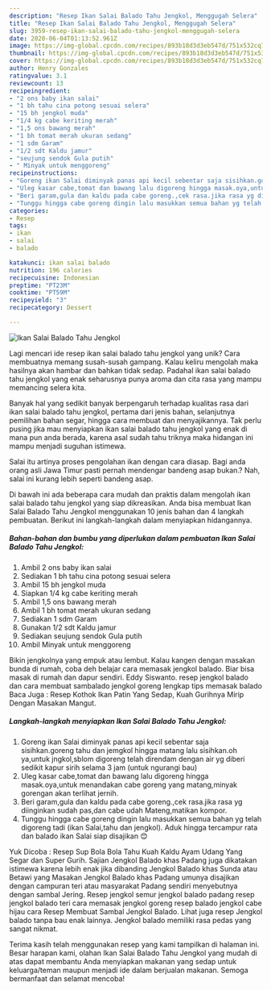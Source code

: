 ```yaml
---
description: "Resep Ikan Salai Balado Tahu Jengkol, Menggugah Selera"
title: "Resep Ikan Salai Balado Tahu Jengkol, Menggugah Selera"
slug: 3959-resep-ikan-salai-balado-tahu-jengkol-menggugah-selera
date: 2020-06-04T01:13:52.961Z
image: https://img-global.cpcdn.com/recipes/893b18d3d3eb547d/751x532cq70/ikan-salai-balado-tahu-jengkol-foto-resep-utama.jpg
thumbnail: https://img-global.cpcdn.com/recipes/893b18d3d3eb547d/751x532cq70/ikan-salai-balado-tahu-jengkol-foto-resep-utama.jpg
cover: https://img-global.cpcdn.com/recipes/893b18d3d3eb547d/751x532cq70/ikan-salai-balado-tahu-jengkol-foto-resep-utama.jpg
author: Henry Gonzales
ratingvalue: 3.1
reviewcount: 13
recipeingredient:
- "2 ons baby ikan salai"
- "1 bh tahu cina potong sesuai selera"
- "15 bh jengkol muda"
- "1/4 kg cabe keriting merah"
- "1,5 ons bawang merah"
- "1 bh tomat merah ukuran sedang"
- "1 sdm Garam"
- "1/2 sdt Kaldu jamur"
- "seujung sendok Gula putih"
- " Minyak untuk menggoreng"
recipeinstructions:
- "Goreng ikan Salai diminyak panas api kecil sebentar saja sisihkan.goreng tahu dan jemgkol hingga matang lalu sisihkan.oh ya,untuk jngkol,sblom digoreng telah direndam dengan air yg diberi sedikit kapur sirih selama 3 jam (untuk ngurangi bau)"
- "Uleg kasar cabe,tomat dan bawang lalu digoreng hingga masak.oya,untuk menandakan cabe goreng yang matang,minyak gorengan akan terlihat jernih."
- "Beri garam,gula dan kaldu pada cabe goreng.,cek rasa.jika rasa yg diinginkan sudah pas,dan cabe udah Mateng,matikan kompor."
- "Tunggu hingga cabe goreng dingin lalu masukkan semua bahan yg telah digoreng tadi (ikan Salai,tahu dan jengkol). Aduk hingga tercampur rata dan balado ikan Salai siap disajikan 😊"
categories:
- Resep
tags:
- ikan
- salai
- balado

katakunci: ikan salai balado 
nutrition: 196 calories
recipecuisine: Indonesian
preptime: "PT23M"
cooktime: "PT59M"
recipeyield: "3"
recipecategory: Dessert

---
```



![Ikan Salai Balado Tahu Jengkol](https://img-global.cpcdn.com/recipes/893b18d3d3eb547d/751x532cq70/ikan-salai-balado-tahu-jengkol-foto-resep-utama.jpg)

Lagi mencari ide resep ikan salai balado tahu jengkol yang unik? Cara membuatnya memang susah-susah gampang. Kalau keliru mengolah maka hasilnya akan hambar dan bahkan tidak sedap. Padahal ikan salai balado tahu jengkol yang enak seharusnya punya aroma dan cita rasa yang mampu memancing selera kita.

Banyak hal yang sedikit banyak berpengaruh terhadap kualitas rasa dari ikan salai balado tahu jengkol, pertama dari jenis bahan, selanjutnya pemilihan bahan segar, hingga cara membuat dan menyajikannya. Tak perlu pusing jika mau menyiapkan ikan salai balado tahu jengkol yang enak di mana pun anda berada, karena asal sudah tahu triknya maka hidangan ini mampu menjadi suguhan istimewa.

Salai itu artinya proses pengolahan ikan dengan cara diasap. Bagi anda orang asli Jawa Timur pasti pernah mendengar bandeng asap bukan.? Nah, salai ini kurang lebih seperti bandeng asap.


Di bawah ini ada beberapa cara mudah dan praktis dalam mengolah ikan salai balado tahu jengkol yang siap dikreasikan. Anda bisa membuat Ikan Salai Balado Tahu Jengkol menggunakan 10 jenis bahan dan 4 langkah pembuatan. Berikut ini langkah-langkah dalam menyiapkan hidangannya.

<!--inarticleads1-->

##### Bahan-bahan dan bumbu yang diperlukan dalam pembuatan Ikan Salai Balado Tahu Jengkol:

1. Ambil 2 ons baby ikan salai
1. Sediakan 1 bh tahu cina potong sesuai selera
1. Ambil 15 bh jengkol muda
1. Siapkan 1/4 kg cabe keriting merah
1. Ambil 1,5 ons bawang merah
1. Ambil 1 bh tomat merah ukuran sedang
1. Sediakan 1 sdm Garam
1. Gunakan 1/2 sdt Kaldu jamur
1. Sediakan seujung sendok Gula putih
1. Ambil  Minyak untuk menggoreng


Bikin jengkolnya yang empuk atau lembut. Kalau kangen dengan masakan bunda di rumah, coba deh belajar cara memasak jengkol balado. Biar bisa masak di rumah dan dapur sendiri. Eddy Siswanto. resep jengkol balado dan cara membuat sambalado jengkol goreng lengkap tips memasak balado Baca Juga : Resep Kothok Ikan Patin Yang Sedap, Kuah Gurihnya Mirip Dengan Masakan Mangut. 

<!--inarticleads2-->

##### Langkah-langkah menyiapkan Ikan Salai Balado Tahu Jengkol:

1. Goreng ikan Salai diminyak panas api kecil sebentar saja sisihkan.goreng tahu dan jemgkol hingga matang lalu sisihkan.oh ya,untuk jngkol,sblom digoreng telah direndam dengan air yg diberi sedikit kapur sirih selama 3 jam (untuk ngurangi bau)
1. Uleg kasar cabe,tomat dan bawang lalu digoreng hingga masak.oya,untuk menandakan cabe goreng yang matang,minyak gorengan akan terlihat jernih.
1. Beri garam,gula dan kaldu pada cabe goreng.,cek rasa.jika rasa yg diinginkan sudah pas,dan cabe udah Mateng,matikan kompor.
1. Tunggu hingga cabe goreng dingin lalu masukkan semua bahan yg telah digoreng tadi (ikan Salai,tahu dan jengkol). Aduk hingga tercampur rata dan balado ikan Salai siap disajikan 😊


Yuk Dicoba : Resep Sup Bola Bola Tahu Kuah Kaldu Ayam Udang Yang Segar dan Super Gurih. Sajian Jengkol Balado khas Padang juga dikatakan istimewa karena lebih enak jika dibanding Jengkol Balado khas Sunda atau Betawi yang Masakan Jengkol Balado khas Padang umunya disajikan dengan campuran teri atau masyarakat Padang sendiri menyebutnya dengan sambal Jering. Resep jengkol semur jengkol balado padang resep jengkol balado teri cara memasak jengkol goreng resep balado jengkol cabe hijau cara Resep Membuat Sambal Jengkol Balado. Lihat juga resep Jengkol balado tanpa bau enak lainnya. Jengkol balado memiliki rasa pedas yang sangat nikmat. 

Terima kasih telah menggunakan resep yang kami tampilkan di halaman ini. Besar harapan kami, olahan Ikan Salai Balado Tahu Jengkol yang mudah di atas dapat membantu Anda menyiapkan makanan yang sedap untuk keluarga/teman maupun menjadi ide dalam berjualan makanan. Semoga bermanfaat dan selamat mencoba!
